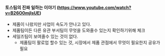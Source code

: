 #### 토스팀의 진짜 일하는 이야기 (https://www.youtube.com/watch?v=B26O0mjIsUE)

- 제품이 나왔지만 사업이 속도가 안나고 있다.
- 제품팀이든 다른 유관 부서팀이 무엇을 도와줄수 있는지 확인하기위해 체크
- 세일즈팀이 보여줄수 있는 것이 없다.
  - 제품팀이 팔로업 할수 있는 것, 시장에서 제품 관점에서 무엇이 필요한지 공유가 필요
